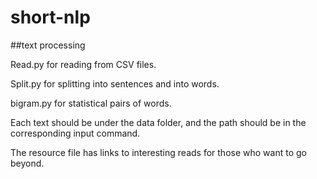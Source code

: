 # short-nlp
##text processing

Read.py for reading from CSV files.

Split.py for splitting into sentences and into words.

bigram.py for statistical pairs of words.

Each text should be under the data folder, and the path should be in the corresponding input command.

The resource file has links to interesting reads for those who want to go beyond.
